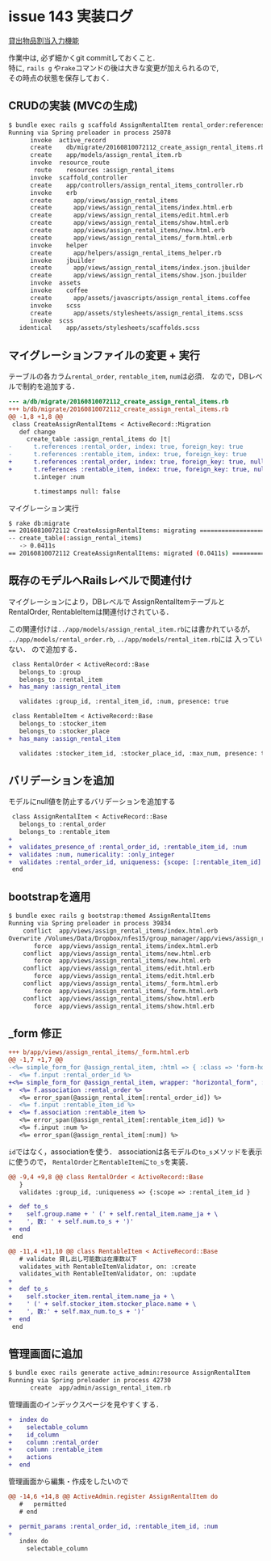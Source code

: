 # issue 143 実装ログ

[貸出物品割当入力機能](https://github.com/NUTFes/group-manager/issues/143)  

作業中は, 必ず細かくgit commitしておくこと.  
特に, ``rails g`` や``rake``コマンドの後は大きな変更が加えられるので,   
その時点の状態を保存しておく.   


## CRUDの実装 (MVCの生成)

```sh
$ bundle exec rails g scaffold AssignRentalItem rental_order:references rentable_item:references num:integer
Running via Spring preloader in process 25078
      invoke  active_record
      create    db/migrate/20160810072112_create_assign_rental_items.rb
      create    app/models/assign_rental_item.rb
      invoke  resource_route
       route    resources :assign_rental_items
      invoke  scaffold_controller
      create    app/controllers/assign_rental_items_controller.rb
      invoke    erb
      create      app/views/assign_rental_items
      create      app/views/assign_rental_items/index.html.erb
      create      app/views/assign_rental_items/edit.html.erb
      create      app/views/assign_rental_items/show.html.erb
      create      app/views/assign_rental_items/new.html.erb
      create      app/views/assign_rental_items/_form.html.erb
      invoke    helper
      create      app/helpers/assign_rental_items_helper.rb
      invoke    jbuilder
      create      app/views/assign_rental_items/index.json.jbuilder
      create      app/views/assign_rental_items/show.json.jbuilder
      invoke  assets
      invoke    coffee
      create      app/assets/javascripts/assign_rental_items.coffee
      invoke    scss
      create      app/assets/stylesheets/assign_rental_items.scss
      invoke  scss
   identical    app/assets/stylesheets/scaffolds.scss
```


## マイグレーションファイルの変更 + 実行

テーブルの各カラム`rental_order`, `rentable_item`, `num`は必須．
なので，DBレベルで制約を追加する．

```diff
--- a/db/migrate/20160810072112_create_assign_rental_items.rb
+++ b/db/migrate/20160810072112_create_assign_rental_items.rb
@@ -1,8 +1,8 @@
 class CreateAssignRentalItems < ActiveRecord::Migration
   def change
     create_table :assign_rental_items do |t|
-      t.references :rental_order, index: true, foreign_key: true
-      t.references :rentable_item, index: true, foreign_key: true
+      t.references :rental_order, index: true, foreign_key: true, null: false
+      t.references :rentable_item, index: true, foreign_key: true, null: false
       t.integer :num

       t.timestamps null: false
```

マイグレーション実行

```sh
$ rake db:migrate
== 20160810072112 CreateAssignRentalItems: migrating ==========================
-- create_table(:assign_rental_items)
   -> 0.0411s
== 20160810072112 CreateAssignRentalItems: migrated (0.0411s) =================
```


## 既存のモデルへRailsレベルで関連付け

マイグレーションにより，DBレベルで
AssignRentalItemテーブルとRentalOrder, RentableItemは関連付けされている．

この関連付けは`../app/models/assign_rental_item.rb`には書かれているが，
`../app/models/rental_order.rb`, `../app/models/rental_item.rb`には
入っていない．
ので追加する．

```diff
 class RentalOrder < ActiveRecord::Base
   belongs_to :group
   belongs_to :rental_item
+  has_many :assign_rental_item

   validates :group_id, :rental_item_id, :num, presence: true
```

```diff
 class RentableItem < ActiveRecord::Base
   belongs_to :stocker_item
   belongs_to :stocker_place
+  has_many :assign_rental_item

   validates :stocker_item_id, :stocker_place_id, :max_num, presence: true
```


## バリデーションを追加

モデルにnull値を防止するバリデーションを追加する

```diff
 class AssignRentalItem < ActiveRecord::Base
   belongs_to :rental_order
   belongs_to :rentable_item
+
+  validates_presence_of :rental_order_id, :rentable_item_id, :num
+  validates :num, numericality: :only_integer
+  validates :rental_order_id, uniqueness: {scope: [:rentable_item_id] }
 end
```


## bootstrapを適用

```sh
$ bundle exec rails g bootstrap:themed AssignRentalItems
Running via Spring preloader in process 39834
    conflict  app/views/assign_rental_items/index.html.erb
Overwrite /Volumes/Data/Dropbox/nfes15/group_manager/app/views/assign_rental_items/index.html.erb? (enter "h" for help) [Ynaqdh] a
       force  app/views/assign_rental_items/index.html.erb
    conflict  app/views/assign_rental_items/new.html.erb
       force  app/views/assign_rental_items/new.html.erb
    conflict  app/views/assign_rental_items/edit.html.erb
       force  app/views/assign_rental_items/edit.html.erb
    conflict  app/views/assign_rental_items/_form.html.erb
       force  app/views/assign_rental_items/_form.html.erb
    conflict  app/views/assign_rental_items/show.html.erb
       force  app/views/assign_rental_items/show.html.erb
```

## _form 修正

```diff
+++ b/app/views/assign_rental_items/_form.html.erb
@@ -1,7 +1,7 @@
-<%= simple_form_for @assign_rental_item, :html => { :class => 'form-horizontal' } do |f| %>
-  <%= f.input :rental_order_id %>
+<%= simple_form_for @assign_rental_item, wrapper: "horizontal_form", :html => { :class => 'form-horizontal' } do |f| %>
+  <%= f.association :rental_order %>
   <%= error_span(@assign_rental_item[:rental_order_id]) %>
-  <%= f.input :rentable_item_id %>
+  <%= f.association :rentable_item %>
   <%= error_span(@assign_rental_item[:rentable_item_id]) %>
   <%= f.input :num %>
   <%= error_span(@assign_rental_item[:num]) %>
```

`id`ではなく，associationを使う．
associationは各モデルの`to_s`メソッドを表示に使うので，
`RentalOrder`と`RentableItem`に`to_s`を実装．

```diff
@@ -9,4 +9,8 @@ class RentalOrder < ActiveRecord::Base
   }
   validates :group_id, :uniqueness => {:scope => :rental_item_id }

+  def to_s
+    self.group.name + ' (' + self.rental_item.name_ja + \
+    ', 数: ' + self.num.to_s + ')'
+  end
 end
```

```diff
@@ -11,4 +11,10 @@ class RentableItem < ActiveRecord::Base
   # validate 貸し出し可能数は在庫数以下
   validates_with RentableItemValidator, on: :create
   validates_with RentableItemValidator, on: :update
+
+  def to_s
+    self.stocker_item.rental_item.name_ja + \
+    ' (' + self.stocker_item.stocker_place.name + \
+    ', 数:' + self.max_num.to_s + ')'
+  end
 end
```


## 管理画面に追加

```sh
$ bundle exec rails generate active_admin:resource AssignRentalItem
Running via Spring preloader in process 42730
      create  app/admin/assign_rental_item.rb
```

管理画面のインデックスページを見やすくする．

```diff
+  index do
+    selectable_column
+    id_column
+    column :rental_order
+    column :rentable_item
+    actions
+  end
```

管理画面から編集・作成をしたいので

```diff
@@ -14,6 +14,8 @@ ActiveAdmin.register AssignRentalItem do
   #   permitted
   # end

+  permit_params :rental_order_id, :rentable_item_id, :num
+
   index do
     selectable_column
```
